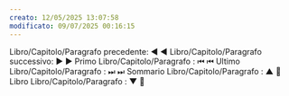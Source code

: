 ```yaml
---
creato: 12/05/2025 13:07:58
modificato: 09/07/2025 00:16:15
---
```


Libro/Capitolo/Paragrafo precedente: ◀ ◀️
Libro/Capitolo/Paragrafo successivo: ▶ ▶️
Primo Libro/Capitolo/Paragrafo : ⏮︎ ⏮
Ultimo Libro/Capitolo/Paragrafo : ⏭︎ ⏭
Sommario Libro/Capitolo/Paragrafo : ▲ 🔼
Libro Libro/Capitolo/Paragrafo : ▼ 🔽
